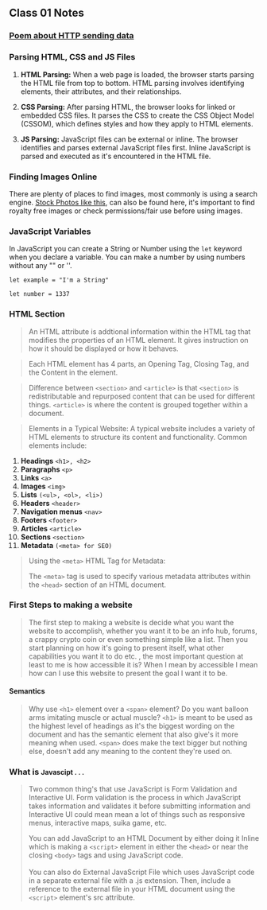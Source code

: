 ## Class 01 Notes

### [Poem about HTTP sending data](class-01poem.md)

### Parsing HTML, CSS and JS Files

1. **HTML Parsing:** When a web page is loaded, the browser starts parsing the HTML file from top to bottom. HTML parsing involves identifying elements, their attributes, and their relationships.

2. **CSS Parsing:** After parsing HTML, the browser looks for linked or embedded CSS files. It parses the CSS to create the CSS Object Model (CSSOM), which defines styles and how they apply to HTML elements.

3. **JS Parsing:** JavaScript files can be external or inline. The browser identifies and parses external JavaScript files first. Inline JavaScript is parsed and executed as it's encountered in the HTML file.

### Finding Images Online

There are plenty of places to find images, most commonly is using a search engine.  [Stock Photos like this](https://pixabay.com), can also be found here, it's important to find royalty free images or check permissions/fair use before using images.

### JavaScript Variables

In JavaScript you can create a String or Number using the `let` keyword when you declare a variable.  You can make a number by using numbers without any "" or ''.

`let example = "I'm a String"`

`let number = 1337`

### HTML Section

>An HTML attribute is addtional information within the HTML tag that modifies the properties of an HTML element.  It gives instruction on how it should be displayed or how it behaves.

>Each HTML element has 4 parts, an Opening Tag, Closing Tag, and the Content in the element.

>Difference between `<section>` and `<article>` is that `<section>` is redistributable and repurposed content that can be used for different things. `<article>` is where the content is grouped together within a document.

>Elements in a Typical Website:
A typical website includes a variety of HTML elements to structure its content and functionality. Common elements include:

1. **Headings** `<h1>, <h2>`
1. **Paragraphs** `<p>`
1. **Links** `<a>`
1. **Images** `<img>`
1. **Lists** `(<ul>, <ol>, <li>)`
1. **Headers** `<header>`
1. **Navigation menus** `<nav>`
1. **Footers** `<footer>`
1. **Articles** `<article>`
1. **Sections** `<section>`
1. **Metadata** `(<meta> for SEO)`

>Using the `<meta>` HTML Tag for Metadata:<div>
The `<meta>` tag is used to specify various metadata attributes within the `<head>` section of an HTML document.

### First Steps to making a website

>The first step to making a website is decide what you want the website to accomplish, whether you want it to be an info hub, forums, a crappy crypto coin or even something simple like a list.  Then you start planning on how it's going to present itself, what other capabilities you want it to do etc. , the most important question at least to me is how accessible it is?  When I mean by accessible I mean how can I use this website to present the goal I want it to be.

#### Semantics

>Why use `<h1>` element over a `<span>` element? Do you want balloon arms imitating muscle or actual muscle? `<h1>` is meant to be used as the highest level of headings as it's the biggest wording on the document and has the semantic element that also give's it more meaning when used. `<span>` does make the text bigger but nothing else, doesn't add any meaning to the content they're used on.

### What is <small> Javascipt . . . </small>

>Two common thing's that use JavaScript is Form Validation and Interactive UI.  Form validation is the process in which JavaScript takes information and validates it before submitting information and Interactive UI could mean mean a lot of things such as responsive menus, interactive maps, suika game, etc.<div> 
You can add JavaScript to an HTML Document by either doing it Inline which is making a `<script>` element in either the `<head>` or near the closing `<body>` tags and using JavaScript code.<div>  
You can also do External JavaScript File which uses JavaScript code in a separate external file with a .js extension. Then, include a reference to the external file in your HTML document using the `<script>` element's src attribute.